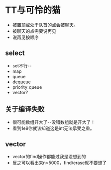 # TT与可怜的猫
* 被置顶或处于队首的点会被聊天。
* 被聊天的点需要说再见
* 说再见按顺序
## select
* set不行--
* map
* queue
* dequeue
* priority_queue
* vector?
## 关于编译失败
* 很可能数组开大了--没错数组就是开大了！
* 看到1e9你就该知道这是int无法承受之重。
## vector
* vector的find操作都能过我是没想到的
* 反之可以看出来n>5000，find/erase就不要想了